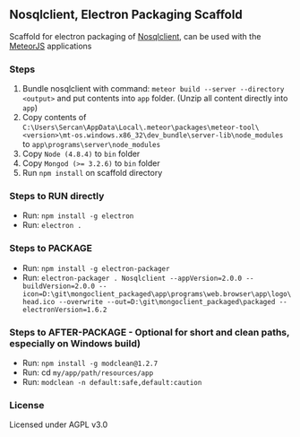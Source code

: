 ## Nosqlclient, Electron Packaging Scaffold
Scaffold for electron packaging of [Nosqlclient](https://github.com/nosqlclient/nosqlclient), can be used with the [MeteorJS](https://github.com/meteor/meteor) applications

### Steps
1. Bundle nosqlclient with command: `meteor build --server --directory <output>` and put contents into `app` folder. (Unzip all content directly into `app`)
2. Copy contents of `C:\Users\Sercan\AppData\Local\.meteor\packages\meteor-tool\<version>\mt-os.windows.x86_32\dev_bundle\server-lib\node_modules` to `app\programs\server\node_modules`
3. Copy `Node (4.8.4)` to `bin` folder
4. Copy `Mongod (>= 3.2.6)` to `bin` folder
5. Run `npm install` on scaffold directory

### Steps to RUN directly
- Run: `npm install -g electron`
- Run: `electron .`

### Steps to PACKAGE
- Run: `npm install -g electron-packager`
- Run: `electron-packager . Nosqlclient --appVersion=2.0.0 --buildVersion=2.0.0 --icon=D:\git\mongoclient_packaged\app\programs\web.browser\app\logo\head.ico --overwrite --out=D:\git\mongoclient_packaged\packaged --electronVersion=1.6.2`

### Steps to AFTER-PACKAGE - Optional for short and clean paths, especially on Windows build)
- Run: `npm install -g modclean@1.2.7`
- Run: cd `my/app/path/resources/app` 
- Run: `modclean -n default:safe,default:caution`

### License
Licensed under AGPL v3.0
